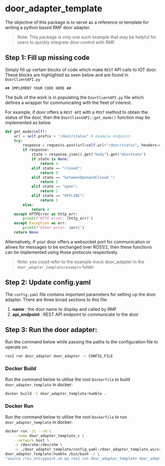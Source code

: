 # **door_adapter_template**

The objective of this package is to serve as a reference or template for writing a python based RMF door adapter.

> Note: This package is only one such example that may be helpful for users to quickly integrate door control with RMF.

## **Step 1**: Fill up missing code
Simply fill up certain blocks of code which make `REST` API calls to IOT door.
These blocks are highlighted as seen below and are found in `DoorClientAPI.py` 
```
## IMPLEMENT YOUR CODE HERE ##
```

The bulk of the work is in populating the `DoorClientAPI.py` file which defines a wrapper for communicating with the fleet of interest.

For example, if door offers a `REST API` with a `POST` method to obtain the status of the door, then the `DoorClientAPI::get_mode()` function may be implemented as below

```python
def get_mode(self):
    url = self.prefix + "/door/status" # example endpoint
    try:
        response = requests.post(url=self.url+"/door/status", headers=self.header, json=self.data, timeout=1.0) 
        if response:
            state = response.json().get("body").get("doorState")
            if state is None:
                return 4
            elif state == "closed":
                return 0
            elif state == "betweenOpenandClosed ":
                return 1
            elif state == "open":
                return 2
            elif state == "OFFLINE":
                return 3
        else:
            return 4
    except HTTPError as http_err:
        print(f"HTTP error: {http_err}")
    except Exception as err:
        print(f"Other error: {err}")
    return None

```

Alternatively, if your door offers a websocket port for communication or allows for messages to be exchanged over ROS1/2, then these functions can be implemented using those protocols respectively.

>Note: you could refer to the example mock door_adapter in the `door_adapter_template/example` folder

## **Step 2**: Update config.yaml
The `config.yaml` file contains important parameters for setting up the door adapter. There are three broad sections to this file:

1. **name** : the door name to display and called by RMF
2. **api_endpoint** : REST API endpoint to communicate to the door

## **Step 3**: Run the door adapter:

Run the command below while passing the paths to the configuration file to operate on.

```bash
ros2 run door_adapter door_adapter -c CONFIG_FILE
```

### **Docker Build**

Run the command below to utilise the root `Dockerfile` to build `door_adapter_template` in docker:

```bash
docker build -t door_adapter_template:humble .
```

### **Docker Run**

Run the command below to utilise the root `Dockerfile` to run `door_adapter_template` in docker:

```bash
docker run -it --rm \
    --name door_adapter_template_c \
    --network host \
    -v /dev/shm:/dev/shm \
    -v ./door_adapter_template/config.yaml:/door_adapter_template_ws/src/door_adapter_template/config.yaml \
door_adapter_template:humble /bin/bash -c \
"source /ros_entrypoint.sh && ros2 run door_adapter_template door_adapter --config_file /door_adapter_template_ws/src/door_adapter_template/config.yaml"
```